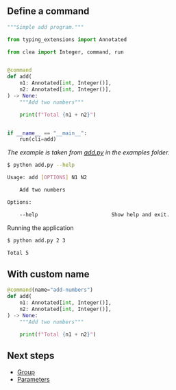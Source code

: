 ## Define a command

<!-- {"file": "examples/add.py", "type": "example"} -->
```python
"""Simple add program."""

from typing_extensions import Annotated

from clea import Integer, command, run


@command
def add(
    n1: Annotated[int, Integer()],
    n2: Annotated[int, Integer()],
) -> None:
    """Add two numbers"""

    print(f"Total {n1 + n2}")


if __name__ == "__main__":
    run(cli=add)
```

*The example is taken from [add.py](https://github.com/angrybayblade/clea/blob/main/examples/add.py) in the examples folder.*

<!-- {"type": "exec", "directory": "examples/", "read": "stdout"} -->
```bash
$ python add.py --help

Usage: add [OPTIONS] N1 N2

	Add two numbers

Options:

    --help                        Show help and exit.
```

Running the application

<!-- {"type": "exec", "directory": "examples/", "read": "stdout"} -->
```bash
$ python add.py 2 3

Total 5
```

## With custom name

<!-- {"file": "examples/add_numbers.py", "type": "example", "start": 7, "end": 15} -->
```python
@command(name="add-numbers")
def add(
    n1: Annotated[int, Integer()],
    n2: Annotated[int, Integer()],
) -> None:
    """Add two numbers"""

    print(f"Total {n1 + n2}")
```

## Next steps 

- [Group](/group)
- [Parameters](/parameters)
